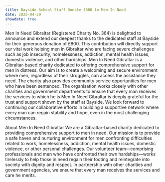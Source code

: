 ```yaml
---
title: Bayside School Staff Donate £800 to Men In Need
date: 2025-04-29
showdate: true
---
```



Men In Need Gibraltar (Registered Charity No. 364) is delighted to announce and extend our deepest thanks to the dedicated staff at Bayside for their generous donation of £800. This contribution will directly support our vital work helping men in Gibraltar who are facing severe challenges such as job insecurity, homelessness, addiction, mental health issues, domestic violence, and other hardships.
Men In Need Gibraltar is a Gibraltar-based charity dedicated to offering comprehensive support for men in distress. Our aim is to create a welcoming and secure environment where men, regardless of their struggles, can access the assistance they need. The charity also provides community service opportunities for men who have been sentenced. 
The organisation works closely with other charities and government departments to ensure that every man receives the services to which he is 
Men In Need Gibraltar is deeply grateful for the trust and support shown by the staff at Bayside. We look forward to continuing our collaborative efforts in building a supportive network where every man can regain stability and hope, even in the most challenging circumstances.


About Men In Need Gibraltar We are a Gibraltar-based charity dedicated to providing comprehensive support to men in need. Our mission is to provide a safe haven and nurturing environment for men confronting difficulties related to work, homelessness, addiction, mental health issues, domestic violence, or other personal challenges. Our volunteer team—comprising professionals and men who have confronted their own hardships—works tirelessly to help those in need regain their footing and reintegrate into society with dignity and respect. In partnership with other charities and government agencies, we ensure that every man receives the services and care he merits.
